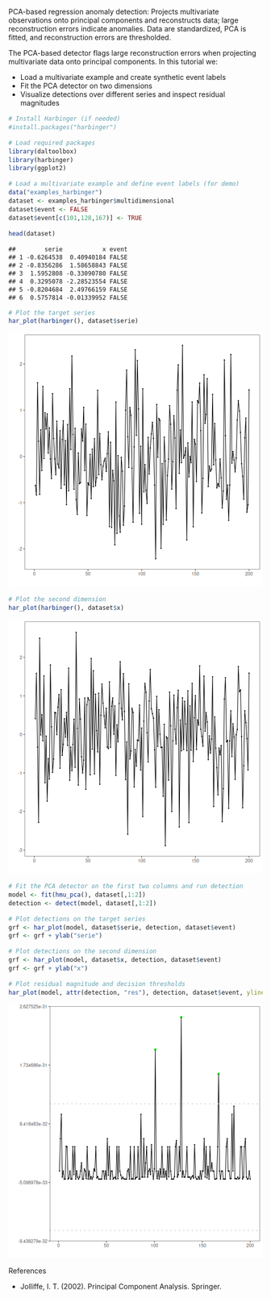PCA-based regression anomaly detection: Projects multivariate observations onto principal components and reconstructs data; large reconstruction errors indicate anomalies. Data are standardized, PCA is fitted, and reconstruction errors are thresholded.

The PCA-based detector flags large reconstruction errors when projecting multivariate data onto principal components. In this tutorial we:

- Load a multivariate example and create synthetic event labels
- Fit the PCA detector on two dimensions
- Visualize detections over different series and inspect residual magnitudes


``` r
# Install Harbinger (if needed)
#install.packages("harbinger")
```


``` r
# Load required packages
library(daltoolbox)
library(harbinger) 
library(ggplot2)
```


``` r
# Load a multivariate example and define event labels (for demo)
data("examples_harbinger")
dataset <- examples_harbinger$multidimensional
dataset$event <- FALSE
dataset$event[c(101,128,167)] <- TRUE
```


``` r
head(dataset)
```

```
##        serie           x event
## 1 -0.6264538  0.40940184 FALSE
## 2 -0.8356286  1.58658843 FALSE
## 3  1.5952808 -0.33090780 FALSE
## 4  0.3295078 -2.28523554 FALSE
## 5 -0.8204684  2.49766159 FALSE
## 6  0.5757814 -0.01339952 FALSE
```


``` r
# Plot the target series
har_plot(harbinger(), dataset$serie)
```

![plot of chunk unnamed-chunk-5](fig/hmu_pca/unnamed-chunk-5-1.png)


``` r
# Plot the second dimension
har_plot(harbinger(), dataset$x)
```

![plot of chunk unnamed-chunk-6](fig/hmu_pca/unnamed-chunk-6-1.png)


``` r
# Fit the PCA detector on the first two columns and run detection
model <- fit(hmu_pca(), dataset[,1:2])
detection <- detect(model, dataset[,1:2])
```


``` r
# Plot detections on the target series
grf <- har_plot(model, dataset$serie, detection, dataset$event)
grf <- grf + ylab("serie")
```


``` r
# Plot detections on the second dimension
grf <- har_plot(model, dataset$x, detection, dataset$event)
grf <- grf + ylab("x")
```


``` r
# Plot residual magnitude and decision thresholds
har_plot(model, attr(detection, "res"), detection, dataset$event, yline = attr(detection, "threshold"))
```

![plot of chunk unnamed-chunk-10](fig/hmu_pca/unnamed-chunk-10-1.png)

References 
- Jolliffe, I. T. (2002). Principal Component Analysis. Springer.
